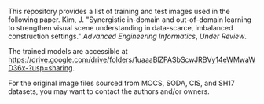 This repository provides a list of training and test images used in the following paper. 
Kim, J. "Synergistic in-domain and out-of-domain learning to strengthen visual scene understanding in data-scarce, imbalanced construction settings." _Advanced Engineering Informatics_, _Under Review_. 

The trained models are accessible at https://drive.google.com/drive/folders/1uaaaBlZPASbScwJRBVy14eWMwaWD36x-?usp=sharing.

For the original image files sourced from MOCS, SODA, CIS, and SH17 datasets, you may want to contact the authors and/or owners.
